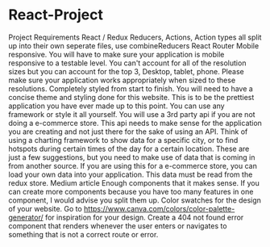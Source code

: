 # React-Project

Project Requirements
React / Redux
Reducers, Actions, Action types all split up into their own seperate files, use combineReducers
React Router
Mobile responsive. You will have to make sure your application is mobile responsive to a testable level. You can't account for all of the resolution sizes but you can account for the top 3, Desktop, tablet, phone. Please make sure your application works appropriately when sized to these resolutions.
Completely styled from start to finish. You will need to have a concise theme and styling done for this website. This is to be the prettiest application you have ever made up to this point. You can use any framework or style it all yourself.
You will use a 3rd party api if you are not doing a e-commerce store. This api needs to make sense for the application you are creating and not just there for the sake of using an API. Think of using a charting framework to show data for a specific city, or to find hotspots during certain times of the day for a certain location. These are just a few suggestions, but you need to make use of data that is coming in from another source.
If you are using this for a e-commerce store, you can load your own data into your application. This data must be read from the redux store.
Medium article
Enough components that it makes sense. If you can create more components because you have too many features in one component, I would advise you split them up.
Color swatches for the design of your website. Go to https://www.canva.com/colors/color-palette-generator/ for inspiration for your design.
Create a 404 not found error component that renders whenever the user enters or navigates to something that is not a correct route or error.